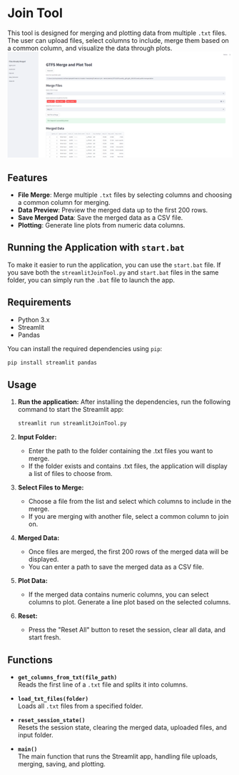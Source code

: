 # Join Tool

This tool is designed for merging and plotting data from multiple `.txt` files. The user can upload files, select columns to include, merge them based on a common column, and visualize the data through plots.
<img src="GTFS Merge and Plot Tool.png" alt="Description" width="600"/>

## Features
- **File Merge**: Merge multiple `.txt` files by selecting columns and choosing a common column for merging.
- **Data Preview**: Preview the merged data up to the first 200 rows.
- **Save Merged Data**: Save the merged data as a CSV file.
- **Plotting**: Generate line plots from numeric data columns.

## Running the Application with `start.bat`

To make it easier to run the application, you can use the `start.bat` file. If you save both the `streamlitJoinTool.py` and `start.bat` files in the same folder, you can simply run the `.bat` file to launch the app.


## Requirements
- Python 3.x
- Streamlit
- Pandas

You can install the required dependencies using `pip`:

```bash
pip install streamlit pandas
```

## Usage

1. **Run the application:**
    After installing the dependencies, run the following command to start the Streamlit app:

    ```bash
    streamlit run streamlitJoinTool.py
2. **Input Folder:**

    + Enter the path to the folder containing the .txt files you want to merge.
    + If the folder exists and contains .txt files, the application will display a list of files to choose from.
3. **Select Files to Merge:**
   + Choose a file from the list and select which columns to include in the merge.
   + If you are merging with another file, select a common column to join on.
4. **Merged Data:**
    + Once files are merged, the first 200 rows of the merged data will be displayed.
    + You can enter a path to save the merged data as a CSV file.
5. **Plot Data:**
    + If the merged data contains numeric columns, you can select columns to plot.
    Generate a line plot based on the selected columns.
6. **Reset:**
   + Press the "Reset All" button to reset the session, clear all data, and start fresh.
## Functions

- **`get_columns_from_txt(file_path)`**  
  Reads the first line of a `.txt` file and splits it into columns.

- **`load_txt_files(folder)`**  
  Loads all `.txt` files from a specified folder.

- **`reset_session_state()`**  
  Resets the session state, clearing the merged data, uploaded files, and input folder.

- **`main()`**  
  The main function that runs the Streamlit app, handling file uploads, merging, saving, and plotting.
